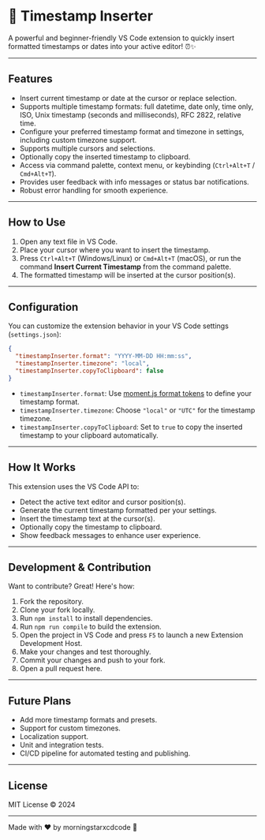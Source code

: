 # 📅 Timestamp Inserter

A powerful and beginner-friendly VS Code extension to quickly insert formatted timestamps or dates into your active editor! ⏰✨

---

## Features

- Insert current timestamp or date at the cursor or replace selection.
- Supports multiple timestamp formats: full datetime, date only, time only, ISO, Unix timestamp (seconds and milliseconds), RFC 2822, relative time.
- Configure your preferred timestamp format and timezone in settings, including custom timezone support.
- Supports multiple cursors and selections.
- Optionally copy the inserted timestamp to clipboard.
- Access via command palette, context menu, or keybinding (`Ctrl+Alt+T` / `Cmd+Alt+T`).
- Provides user feedback with info messages or status bar notifications.
- Robust error handling for smooth experience.

---

## How to Use

1. Open any text file in VS Code.
2. Place your cursor where you want to insert the timestamp.
3. Press `Ctrl+Alt+T` (Windows/Linux) or `Cmd+Alt+T` (macOS), or run the command **Insert Current Timestamp** from the command palette.
4. The formatted timestamp will be inserted at the cursor position(s).

---

## Configuration

You can customize the extension behavior in your VS Code settings (`settings.json`):

```json
{
  "timestampInserter.format": "YYYY-MM-DD HH:mm:ss",
  "timestampInserter.timezone": "local",
  "timestampInserter.copyToClipboard": false
}
```

- `timestampInserter.format`: Use [moment.js format tokens](https://momentjs.com/docs/#/displaying/format/) to define your timestamp format.
- `timestampInserter.timezone`: Choose `"local"` or `"UTC"` for the timestamp timezone.
- `timestampInserter.copyToClipboard`: Set to `true` to copy the inserted timestamp to your clipboard automatically.

---

## How It Works

This extension uses the VS Code API to:

- Detect the active text editor and cursor position(s).
- Generate the current timestamp formatted per your settings.
- Insert the timestamp text at the cursor(s).
- Optionally copy the timestamp to clipboard.
- Show feedback messages to enhance user experience.

---

## Development & Contribution

Want to contribute? Great! Here's how:

1. Fork the repository.
2. Clone your fork locally.
3. Run `npm install` to install dependencies.
4. Run `npm run compile` to build the extension.
5. Open the project in VS Code and press `F5` to launch a new Extension Development Host.
6. Make your changes and test thoroughly.
7. Commit your changes and push to your fork.
8. Open a pull request here.

---

## Future Plans

- Add more timestamp formats and presets.
- Support for custom timezones.
- Localization support.
- Unit and integration tests.
- CI/CD pipeline for automated testing and publishing.

---

## License

MIT License © 2024

---

Made with ❤️ by morningstarxcdcode 🚀
